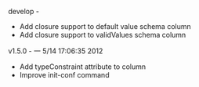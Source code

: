 
develop -
- Add closure support to default value schema column
- Add closure support to validValues schema column

v1.5.0 - 一  5/14 17:06:35 2012

- Add typeConstraint attribute to column
- Improve init-conf command

